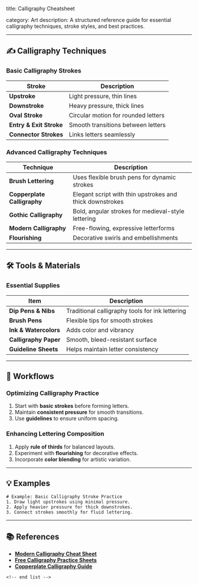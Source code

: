 title: Calligraphy Cheatsheet

category: Art
description: A structured reference guide for essential calligraphy techniques, stroke styles, and best practices.

---

## ✍️ **Calligraphy Techniques**

### **Basic Calligraphy Strokes**

| Stroke                        | Description                         |
| ----------------------------- | ----------------------------------- |
| **Upstroke**            | Light pressure, thin lines          |
| **Downstroke**          | Heavy pressure, thick lines         |
| **Oval Stroke**         | Circular motion for rounded letters |
| **Entry & Exit Stroke** | Smooth transitions between letters  |
| **Connector Strokes**   | Links letters seamlessly            |

### **Advanced Calligraphy Techniques**

| Technique                         | Description                                              |
| --------------------------------- | -------------------------------------------------------- |
| **Brush Lettering**         | Uses flexible brush pens for dynamic strokes             |
| **Copperplate Calligraphy** | Elegant script with thin upstrokes and thick downstrokes |
| **Gothic Calligraphy**      | Bold, angular strokes for medieval-style lettering       |
| **Modern Calligraphy**      | Free-flowing, expressive letterforms                     |
| **Flourishing**             | Decorative swirls and embellishments                     |

---

## 🛠️ **Tools & Materials**

### **Essential Supplies**

| Item                        | Description                                     |
| --------------------------- | ----------------------------------------------- |
| **Dip Pens & Nibs**   | Traditional calligraphy tools for ink lettering |
| **Brush Pens**        | Flexible tips for smooth strokes                |
| **Ink & Watercolors** | Adds color and vibrancy                         |
| **Calligraphy Paper** | Smooth, bleed-resistant surface                 |
| **Guideline Sheets**  | Helps maintain letter consistency               |

---

## 🔄 **Workflows**

### **Optimizing Calligraphy Practice**

1. Start with **basic strokes** before forming letters.
2. Maintain **consistent pressure** for smooth transitions.
3. Use **guidelines** to ensure uniform spacing.

### **Enhancing Lettering Composition**

1. Apply **rule of thirds** for balanced layouts.
2. Experiment with **flourishing** for decorative effects.
3. Incorporate **color blending** for artistic variation.

---

## 💡 **Examples**

```plaintext
# Example: Basic Calligraphy Stroke Practice
1. Draw light upstrokes using minimal pressure.  
2. Apply heavier pressure for thick downstrokes.  
3. Connect strokes smoothly for fluid lettering.  
```

---

## 📚 **References**

- **[Modern Calligraphy Cheat Sheet](https://oopsadaisyuk.com/shop/modern-calligraphy-cheat-sheet-printable/)**
- **[Free Calligraphy Practice Sheets](https://www.thesprucecrafts.com/free-calligraphy-practice-sheets-5121152)**
- **[Copperplate Calligraphy Guide](https://thepostmansknock.com/all-of-tpks-free-calligraphy-worksheets-a-master-list/)**

```
<!-- end list -->
```